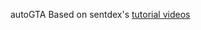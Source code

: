 autoGTA
Based on sentdex's [tutorial videos](https://www.youtube.com/playlist?list=PLQVvvaa0QuDeETZEOy4VdocT7TOjfSA8a)

